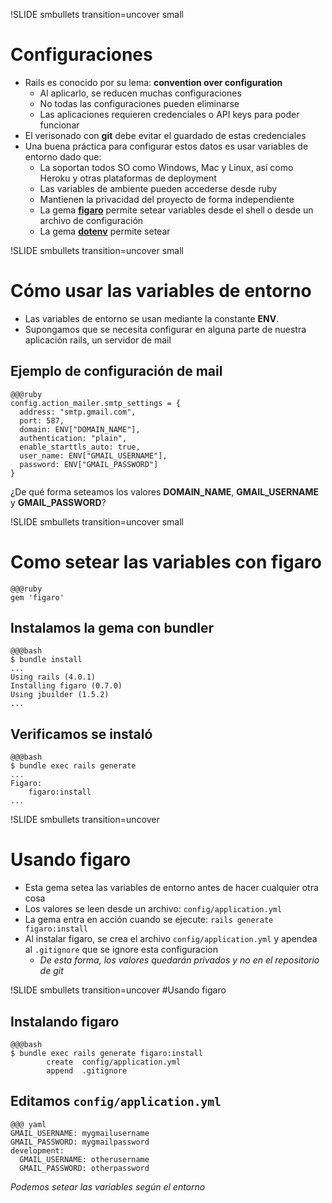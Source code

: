 !SLIDE smbullets transition=uncover small
# Configuraciones
* Rails es conocido por su lema: **convention over configuration**
  * Al aplicarlo, se reducen muchas configuraciones
  * No todas las configuraciones pueden eliminarse
  * Las aplicaciones requieren credenciales o API keys para poder funcionar
* El verisonado con **git** debe evitar el guardado de estas credenciales
* Una buena práctica para configurar estos datos es usar variables de entorno
  dado que:
  * La soportan todos SO como Windows, Mac y Linux, así como Heroku y otras
    plataformas de deployment
  * Las variables de ambiente pueden accederse desde ruby
  * Mantienen la privacidad del proyecto de forma independiente
  * La gema **[figaro](https://github.com/laserlemon/figaro)** permite setear
    variables desde el shell o desde un archivo de configuración
  * La gema **[dotenv](https://github.com/bkeepers/dotenv)** permite setear

!SLIDE smbullets transition=uncover small
# Cómo usar las variables de entorno
* Las variables de entorno se usan mediante la constante **ENV**. 
* Supongamos que se necesita configurar en alguna parte de nuestra aplicación
  rails, un servidor de mail

## Ejemplo de configuración de mail

	@@@ruby
	config.action_mailer.smtp_settings = {
	  address: "smtp.gmail.com",
	  port: 587,
	  domain: ENV["DOMAIN_NAME"],
	  authentication: "plain",
	  enable_starttls_auto: true,
	  user_name: ENV["GMAIL_USERNAME"],
	  password: ENV["GMAIL_PASSWORD"]
	}

¿De qué forma seteamos los valores **DOMAIN_NAME**, **GMAIL_USERNAME** y **GMAIL_PASSWORD**?

!SLIDE smbullets transition=uncover small
# Como setear las variables con figaro

  
	@@@ruby
	gem 'figaro'

## Instalamos la gema con bundler

	@@@bash
	$ bundle install
	...
	Using rails (4.0.1) 
	Installing figaro (0.7.0) 
	Using jbuilder (1.5.2) 
	...
	

## Verificamos se instaló

	@@@bash
	$ bundle exec rails generate
	...
	Figaro:
		figaro:install
	...

!SLIDE smbullets transition=uncover 
# Usando figaro
* Esta gema setea las variables de entorno antes de hacer cualquier otra cosa
* Los valores se leen desde un archivo: `config/application.yml`
* La gema entra en acción cuando se ejecute: `rails generate figaro:install`
* Al instalar figaro, se crea el archivo `config/application.yml` y apendea al
  `.gitignore` que se ignore esta configuracion
  * *De esta forma, los valores quedarán privados y no en el repositorio de git*

!SLIDE smbullets transition=uncover 
#Usando figaro
## Instalando figaro

	@@@bash
	$ bundle exec rails generate figaro:install
			create	config/application.yml
			append	.gitignore
	
## Editamos `config/application.yml`
	@@@ yaml
	GMAIL_USERNAME: mygmailusername
	GMAIL_PASSWORD: mygmailpassword
	development:
	  GMAIL_USERNAME: otherusername
	  GMAIL_PASSWORD: otherpassword

*Podemos setear las variables según el entorno*
